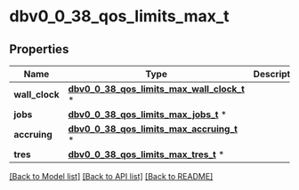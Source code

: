 # dbv0_0_38_qos_limits_max_t

## Properties
Name | Type | Description | Notes
------------ | ------------- | ------------- | -------------
**wall_clock** | [**dbv0_0_38_qos_limits_max_wall_clock_t**](dbv0_0_38_qos_limits_max_wall_clock.md) \* |  | [optional] 
**jobs** | [**dbv0_0_38_qos_limits_max_jobs_t**](dbv0_0_38_qos_limits_max_jobs.md) \* |  | [optional] 
**accruing** | [**dbv0_0_38_qos_limits_max_accruing_t**](dbv0_0_38_qos_limits_max_accruing.md) \* |  | [optional] 
**tres** | [**dbv0_0_38_qos_limits_max_tres_t**](dbv0_0_38_qos_limits_max_tres.md) \* |  | [optional] 

[[Back to Model list]](../README.md#documentation-for-models) [[Back to API list]](../README.md#documentation-for-api-endpoints) [[Back to README]](../README.md)


